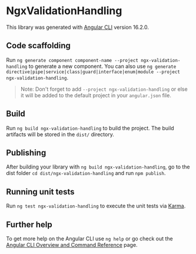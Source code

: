 # NgxValidationHandling

This library was generated with [Angular CLI](https://github.com/angular/angular-cli) version 16.2.0.

## Code scaffolding

Run `ng generate component component-name --project ngx-validation-handling` to generate a new component. You can also use `ng generate directive|pipe|service|class|guard|interface|enum|module --project ngx-validation-handling`.
> Note: Don't forget to add `--project ngx-validation-handling` or else it will be added to the default project in your `angular.json` file. 

## Build

Run `ng build ngx-validation-handling` to build the project. The build artifacts will be stored in the `dist/` directory.

## Publishing

After building your library with `ng build ngx-validation-handling`, go to the dist folder `cd dist/ngx-validation-handling` and run `npm publish`.

## Running unit tests

Run `ng test ngx-validation-handling` to execute the unit tests via [Karma](https://karma-runner.github.io).

## Further help

To get more help on the Angular CLI use `ng help` or go check out the [Angular CLI Overview and Command Reference](https://angular.io/cli) page.
